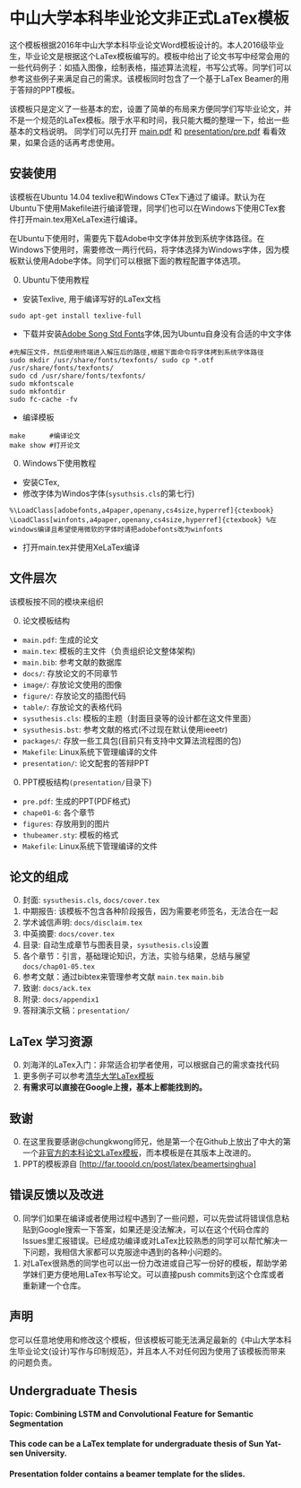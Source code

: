 # 中山大学本科毕业论文非正式LaTex模板

这个模板根据2016年中山大学本科毕业论文Word模板设计的。本人2016级毕业生，毕业论文是根据这个LaTex模板编写的。模板中给出了论文书写中经常会用的一些代码例子：如插入图像，绘制表格，描述算法流程，书写公式等。同学们可以参考这些例子来满足自己的需求。该模板同时包含了一个基于LaTex Beamer的用于答辩的PPT模板。

该模板只是定义了一些基本的宏，设置了简单的布局来方便同学们写毕业论文，并不是一个规范的LaTex模板。限于水平和时间，我只能大概的整理一下，给出一些基本的文档说明。
同学们可以先打开 [main.pdf](main.pdf) 和 [presentation/pre.pdf](presentation/pre.pdf) 看看效果，如果合适的话再考虑使用。

## 安装使用
该模板在Ubuntu 14.04 texlive和Windows CTex下通过了编译。默认为在Ubuntu下使用Makefile进行编译管理，同学们也可以在Windows下使用CTex套件打开main.tex用XeLaTex进行编译。

在Ubuntu下使用时，需要先下载Adobe中文字体并放到系统字体路径。在Windows下使用时，需要修改一两行代码，将字体选择为Windows字体，因为模板默认使用Adobe字体。同学们可以根据下面的教程配置字体选项。

0. Ubuntu下使用教程
 - 安装Texlive, 用于编译写好的LaTex文档
 ```
 sudo apt-get install texlive-full
 ```
 - 下载并安装[Adobe Song Std Fonts](http://download.csdn.net/detail/wpc0000/6762849)字体,因为Ubuntu自身没有合适的中文字体
  ```
  #先解压文件，然后使用终端进入解压后的路径,根据下面命令将字体拷到系统字体路径
  sudo mkdir /usr/share/fonts/texfonts/ sudo cp *.otf /usr/share/fonts/texfonts/
  sudo cd /usr/share/fonts/texfonts/
  sudo mkfontscale
  sudo mkfontdir
  sudo fc-cache -fv
  ```
 - 编译模板
  ```
  make      #编译论文
  make show #打开论文
  ```
0. Windows下使用教程
 - 安装CTex, 
 - 修改字体为Windos字体(`sysuthsis.cls`的第七行)
  ```
  %\LoadClass[adobefonts,a4paper,openany,cs4size,hyperref]{ctexbook}
  \LoadClass[winfonts,a4paper,openany,cs4size,hyperref]{ctexbook} %在windows编译且希望使用微软的字体时请把adobefonts改为winfonts
  ```
 - 打开main.tex并使用XeLaTex编译
  
## 文件层次
该模板按不同的模块来组织

0. 论文模板结构
 - `main.pdf`:	生成的论文
 - `main.tex`:	模板的主文件（负责组织论文整体架构)
 - `main.bib`:	参考文献的数据库
 - `docs/`:		存放论文的不同章节
 - `image/`:	存放论文使用的图像
 - `figure/`:	存放论文的插图代码
 - `table/`:	存放论文的表格代码
 - `sysuthesis.cls`: 模板的主题（封面目录等的设计都在这文件里面）
 - `sysuthesis.bst`: 参考文献的格式(不过现在默认使用ieeetr)
 - `packages/`: 存放一些工具包(目前只有支持中文算法流程图的包)
 - `Makefile`:	Linux系统下管理编译的文件
 - `presentation/`: 论文配套的答辩PPT

0. PPT模板结构`(presentation/`目录下)
 - `pre.pdf`: 生成的PPT(PDF格式)
 - `chape01-6`: 各个章节
 - `figures`: 存放用到的图片
 - `thubeamer.sty`: 模板的格式
 - `Makefile`: Linux系统下管理编译的文件

## 论文的组成
0. 封面: `sysuthesis.cls`, `docs/cover.tex`
0. 中期报告: 该模板不包含各种阶段报告，因为需要老师签名，无法合在一起
0. 学术诚信声明: `docs/disclaim.tex`
0. 中英摘要: `docs/cover.tex`
0. 目录: 自动生成章节与图表目录，`sysuthesis.cls`设置
0. 各个章节：引言，基础理论知识，方法，实验与结果，总结与展望 `docs/chap01-05.tex`
0. 参考文献：通过bibtex来管理参考文献 `main.tex` `main.bib`
0. 致谢: `docs/ack.tex`
0. 附录: `docs/appendix1`
0. 答辩演示文稿：`presentation/`

## LaTex 学习资源
0. 刘海洋的LaTex入门：非常适合初学者使用，可以根据自己的需求查找代码
0. 更多例子可以参考[清华大学LaTex模板](https://github.com/xueruini/thuthesis)
0. **有需求可以直接在Google上搜，基本上都能找到的。**

## 致谢
0. 在这里我要感谢@chungkwong师兄，他是第一个在Github上放出了中大的第一个[非官方的本科论文LaTex模板](https://github.com/chungkwong/sysu_thesis)，而本模板是在其版本上改进的。
0. PPT的模板源自 [http://far.tooold.cn/post/latex/beamertsinghua]

## 错误反馈以及改进
0. 同学们如果在编译或者使用过程中遇到了一些问题，可以先尝试将错误信息粘贴到Google搜索一下答案，如果还是没法解决，可以在这个代码仓库的Issues里汇报错误。已经成功编译或对LaTex比较熟悉的同学可以帮忙解决一下问题，我相信大家都可以克服途中遇到的各种小问题的。
0. 对LaTex很熟悉的同学也可以出一份力改进或自己写一份好的模板，帮助学弟学妹们更方便地用LaTex书写论文。可以直接push commits到这个仓库或者重新建一个仓库。

## 声明
您可以任意地使用和修改这个模板，但该模板可能无法满足最新的《中山大学本科生毕业论文(设计)写作与印制规范》，并且本人不对任何因为使用了该模板而带来的问题负责。


## Undergraduate Thesis

#### Topic: Combining LSTM and Convolutional Feature for Semantic Segmentation

#### This code can be a LaTex template for undergraduate thesis of Sun Yat-sen University.

#### Presentation folder contains a beamer template for the slides.
